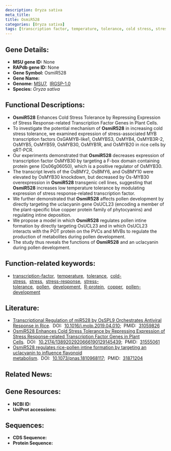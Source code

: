 ```yaml
---
description: Oryza sativa
meta_title:
title: OsmiR528
categories: [Oryza sativa]
tags: [transcription factor, temperature, tolerance, cold stress, stress, stress response, stress tolerance, pollen, development, R protein, copper, pollen development]
---
```


## Gene Details:
- **MSU gene ID:** None  
- **RAPdb gene ID:** None  
- **Gene Symbol:** OsmiR528
- **Gene Name:**
- **Genome:**  [MSU7](http://rice.uga.edu/),&nbsp;&nbsp;[IRGSP-1.0](https://rapdb.dna.affrc.go.jp/download/irgsp1.html)
- **Species:** *Oryza sativa*

## Functional Descriptions:
   - **OsmiR528** Enhances Cold Stress Tolerance by Repressing Expression of Stress Response-related Transcription Factor Genes in Plant Cells.
   - To investigate the potential mechanism of **OsmiR528** in increasing cold stress tolerance, we examined expression of stress-associated MYB transcription factors OsGAMYB-like1, OsMYBS3, OsMYB4, OsMYB3R-2, OsMYB5, OsMYB59, OsMYB30, OsMYB1R, and OsMYB20 in rice cells by qRT-PCR.
   - Our experiments demonstrated that **OsmiR528** decreases expression of transcription factor OsMYB30 by targeting a F-box domain containing protein gene (Os06g06050), which is a positive regulator of OsMYB30.
   - The transcript levels of the OsBMY2, OsBMY6, and OsBMY10 were elevated by OsMYB30 knockdown, but decreased by Os-MYB30 overexpression in **OsmiR528** transgenic cell lines, suggesting that **OsmiR528** increases low temperature tolerance by modulating expression of stress response-related transcription factor.
   - We further demonstrated that **OsmiR528** affects pollen development by directly targeting the uclacyanin gene OsUCL23 (encoding a member of the plant-specific blue copper protein family of phytocyanins) and regulating intine deposition.
   - We propose a model in which **OsmiR528** regulates pollen intine formation by directly targeting OsUCL23 and in which OsUCL23 interacts with the POT protein on the PVCs and MVBs to regulate the production of metabolites during pollen development.
   - The study thus reveals the functions of **OsmiR528** and an uclacyanin during pollen development.

## Function-related keywords:
   - [transcription-factor](/tags/transcription-factor/),&nbsp;&nbsp;[temperature](/tags/temperature/),&nbsp;&nbsp;[tolerance](/tags/tolerance/),&nbsp;&nbsp;[cold-stress](/tags/cold-stress/),&nbsp;&nbsp;[stress](/tags/stress/),&nbsp;&nbsp;[stress-response](/tags/stress-response/),&nbsp;&nbsp;[stress-tolerance](/tags/stress-tolerance/),&nbsp;&nbsp;[pollen](/tags/pollen/),&nbsp;&nbsp;[development](/tags/development/),&nbsp;&nbsp;[R-protein](/tags/R-protein/),&nbsp;&nbsp;[copper](/tags/copper/),&nbsp;&nbsp;[pollen-development](/tags/pollen-development/)

## Literature:
   - [Transcriptional Regulation of miR528 by OsSPL9 Orchestrates Antiviral Response in Rice](https://www.doi.org/10.1016/j.molp.2019.04.010).&nbsp;&nbsp;DOI:&nbsp;&nbsp;[10.1016/j.molp.2019.04.010](https://www.doi.org/10.1016/j.molp.2019.04.010);&nbsp;&nbsp;PMID:&nbsp;&nbsp;[31059826](https://pubmed.ncbi.nlm.nih.gov/31059826/)
   - [OsmiR528 Enhances Cold Stress Tolerance by Repressing Expression of Stress Response-related Transcription Factor Genes in Plant Cells](https://www.doi.org/10.2174/1389202920666190129145439).&nbsp;&nbsp;DOI:&nbsp;&nbsp;[10.2174/1389202920666190129145439](https://www.doi.org/10.2174/1389202920666190129145439);&nbsp;&nbsp;PMID:&nbsp;&nbsp;[31555061](https://pubmed.ncbi.nlm.nih.gov/31555061/)
   - [OsmiR528 regulates rice-pollen intine formation by targeting an uclacyanin to influence flavonoid metabolism](https://www.doi.org/10.1073/pnas.1810968117).&nbsp;&nbsp;DOI:&nbsp;&nbsp;[10.1073/pnas.1810968117](https://www.doi.org/10.1073/pnas.1810968117);&nbsp;&nbsp;PMID:&nbsp;&nbsp;[31871204](https://pubmed.ncbi.nlm.nih.gov/31871204/)

## Related News:

## Gene Resources:
- **NCBI ID:**  []()
- **UniProt accessions:** [](https://www.uniprot.org/uniprotkb//entry)

## Sequences:
- **CDS Sequence:**
- **Protein Sequence:**
